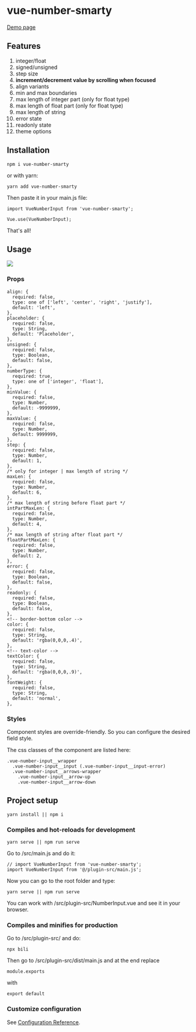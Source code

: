 # vue-number-smarty

[Demo page](http://seokky-workflow.ru/vue-number-smarty/)

## Features

1. integer/float
2. signed/unsigned
3. step size
4. **increment/decrement value by scrolling when focused**
5. align variants
6. min and max boundaries
7. max length of integer part (only for float type)
8. max length of float part (only for float type)
9. max length of string
10. error state
11. readonly state
12. theme options

## Installation
```
npm i vue-number-smarty
```
or with yarn:
```
yarn add vue-number-smarty
```
Then paste it in your main.js file:
```
import VueNumberInput from 'vue-number-smarty';

Vue.use(VueNumberInput);
```
That's all!

## Usage

![](http://seokky-workflow.ru/vue-number-smarty/demopreview.png)

### Props
```
align: {
  required: false,
  type: one of ['left', 'center', 'right', 'justify'],
  default: 'left',
},
placeholder: {
  required: false,
  type: String,
  default: 'Placeholder',
},
unsigned: {
  required: false,
  type: Boolean,
  default: false,
},
numberType: {
  required: true,
  type: one of ['integer', 'float'],
},
minValue: {
  required: false,
  type: Number,
  default: -9999999,
},
maxValue: {
  required: false,
  type: Number,
  default: 9999999,
},
step: {
  required: false,
  type: Number,
  default: 1,
},
/* only for integer | max length of string */
maxLen: {
  required: false,
  type: Number,
  default: 6,
},
/* max length of string before float part */
intPartMaxLen: {
  required: false,
  type: Number,
  default: 4,
},
/* max length of string after float part */
floatPartMaxLen: {
  required: false,
  type: Number,
  default: 2,
},
error: {
  required: false,
  type: Boolean,
  default: false,
},
readonly: {
  required: false,
  type: Boolean,
  default: false,
},
<!-- border-bottom color -->
color: {
  required: false,
  type: String,
  default: 'rgba(0,0,0,.4)',
},
<!-- text-color -->
textColor: {
  required: false,
  type: String,
  default: 'rgba(0,0,0,.9)',
},
fontWeight: {
  required: false,
  type: String,
  default: 'normal',
},
```
### Styles
Component styles are override-friendly. So you can configure the desired field style.

The css classes of the component are listed here:
```
.vue-number-input__wrapper
  .vue-number-input__input (.vue-number-input__input-error)
  .vue-number-input__arrows-wrapper
    .vue-number-input__arrow-up
    .vue-number-input__arrow-down
```

## Project setup
```
yarn install || npm i
```

### Compiles and hot-reloads for development
```
yarn serve || npm run serve
```
Go to /src/main.js and do it:
```
// import VueNumberInput from 'vue-number-smarty';
import VueNumberInput from '@/plugin-src/main.js';
```
Now you can go to the root folder and type:
```
yarn serve || npm run serve
```
You can work with /src/plugin-src/NumberInput.vue and see it in your browser.

### Compiles and minifies for production
Go to /src/plugin-src/ and do:
```
npx bili
```
Then go to /src/plugin-src/dist/main.js and at the end replace
```
module.exports
```
with
```
export default
```

### Customize configuration
See [Configuration Reference](https://cli.vuejs.org/config/).
